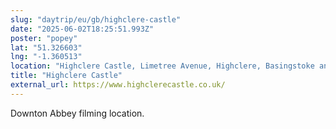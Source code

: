 ```yaml
---
slug: "daytrip/eu/gb/highclere-castle"
date: "2025-06-02T18:25:51.993Z"
poster: "popey"
lat: "51.326603"
lng: "-1.360513"
location: "Highclere Castle, Limetree Avenue, Highclere, Basingstoke and Deane, Hampshire, RG20 9RL, United Kingdom"
title: "Highclere Castle"
external_url: https://www.highclerecastle.co.uk/
---
```

Downton Abbey filming location.